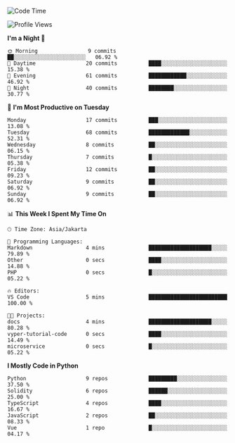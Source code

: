<!--START_SECTION:waka-->
![Code Time](http://img.shields.io/badge/Code%20Time-1%2C488%20hrs%2028%20mins-blue)

![Profile Views](http://img.shields.io/badge/Profile%20Views-8-blue)

**I'm a Night 🦉** 

```text
🌞 Morning                9 commits           ██░░░░░░░░░░░░░░░░░░░░░░░   06.92 % 
🌆 Daytime                20 commits          ████░░░░░░░░░░░░░░░░░░░░░   15.38 % 
🌃 Evening                61 commits          ████████████░░░░░░░░░░░░░   46.92 % 
🌙 Night                  40 commits          ████████░░░░░░░░░░░░░░░░░   30.77 % 
```
📅 **I'm Most Productive on Tuesday** 

```text
Monday                   17 commits          ███░░░░░░░░░░░░░░░░░░░░░░   13.08 % 
Tuesday                  68 commits          █████████████░░░░░░░░░░░░   52.31 % 
Wednesday                8 commits           ██░░░░░░░░░░░░░░░░░░░░░░░   06.15 % 
Thursday                 7 commits           █░░░░░░░░░░░░░░░░░░░░░░░░   05.38 % 
Friday                   12 commits          ██░░░░░░░░░░░░░░░░░░░░░░░   09.23 % 
Saturday                 9 commits           ██░░░░░░░░░░░░░░░░░░░░░░░   06.92 % 
Sunday                   9 commits           ██░░░░░░░░░░░░░░░░░░░░░░░   06.92 % 
```


📊 **This Week I Spent My Time On** 

```text
🕑︎ Time Zone: Asia/Jakarta

💬 Programming Languages: 
Markdown                 4 mins              ████████████████████░░░░░   79.89 % 
Other                    0 secs              ████░░░░░░░░░░░░░░░░░░░░░   14.88 % 
PHP                      0 secs              █░░░░░░░░░░░░░░░░░░░░░░░░   05.22 % 

🔥 Editors: 
VS Code                  5 mins              █████████████████████████   100.00 % 

🐱‍💻 Projects: 
docs                     4 mins              ████████████████████░░░░░   80.28 % 
vyper-tutorial-code      0 secs              ████░░░░░░░░░░░░░░░░░░░░░   14.49 % 
microservice             0 secs              █░░░░░░░░░░░░░░░░░░░░░░░░   05.22 % 
```

**I Mostly Code in Python** 

```text
Python                   9 repos             █████████░░░░░░░░░░░░░░░░   37.50 % 
Solidity                 6 repos             ██████░░░░░░░░░░░░░░░░░░░   25.00 % 
TypeScript               4 repos             ████░░░░░░░░░░░░░░░░░░░░░   16.67 % 
JavaScript               2 repos             ██░░░░░░░░░░░░░░░░░░░░░░░   08.33 % 
Vue                      1 repo              █░░░░░░░░░░░░░░░░░░░░░░░░   04.17 % 
```




<!--END_SECTION:waka-->
